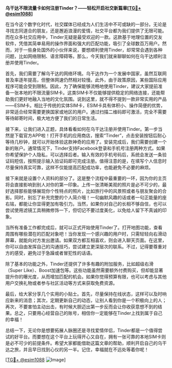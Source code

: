 **乌干达不限流量卡如何注册Tinder？——轻松开启社交新篇章[[TG💪+ @esim1088](https://t.me/s/esim1088)]**

在当今这个数字化时代，社交媒体已经成为人们生活中不可或缺的一部分。无论是寻找志同道合的朋友，还是邂逅浪漫的爱情，社交平台都为我们提供了无限可能。而在众多社交应用中，Tinder无疑是最受欢迎的一款。这款基于地理位置的交友软件，凭借其简单易用的操作界面和强大的匹配功能，吸引了全球数百万用户。然而，对于一些身处国外的小伙伴来说，要想顺利使用Tinder，却常常会遇到各种问题，比如网络限制、语言障碍等。那么，今天我们就来聊聊如何在乌干达顺利注册并使用Tinder。

首先，我们需要了解乌干达的网络环境。乌干达作为一个发展中国家，虽然互联网普及率逐年提高，但整体网速仍然相对较慢。此外，由于政策原因，某些国际应用程序可能会受到限制。因此，为了确保能够流畅地使用Tinder，建议大家提前准备一张本地的不限流量SIM卡。这类SIM卡不仅能够提供稳定的网络连接，还能帮助我们更好地融入当地的文化氛围。说到这里，就不得不提到一款非常实用的产品——ESIM卡。相比于传统的实体SIM卡，ESIM卡具有体积小、操作简便的优势，非常适合经常需要更换国家或地区的用户。通过扫描二维码即可激活，完全不需要等待邮寄时间，极大地方便了我们的日常生活。

接下来，让我们进入正题，具体看看如何在乌干达注册并使用Tinder。第一步当然是下载官方APP啦！打开手机的应用商店，搜索“Tinder”，点击安装按钮后耐心等待几秒钟，就可以开始体验这款神奇的应用了。安装完成后，我们需要创建一个新的账户。通常情况下，Tinder支持Facebook登录和手机号注册两种方式。如果你希望保护个人隐私，可以选择后者。输入有效的手机号码后，系统会发送一条验证码短信，按照提示输入验证码即可完成注册。值得注意的是，在填写个人信息时尽量保持真实可靠，这样不仅能提高匹配成功率，也能避免不必要的麻烦。

接下来就是设置个人资料的部分了。这是整个流程中最重要的一环，因为你的主页将会直接影响到别人对你的第一印象。上传一张清晰美观的照片是必不可少的，最好选择那些能够展现你个性特点的照片，比如旅行中的风景照或者与朋友聚会的合影。同时，别忘了补充完整的个人简介哦！一句幽默风趣的话或者一句正能量的座右铭，都能让你显得更加有吸引力。当然，如果你对自己的长相不够自信，也可以尝试使用滤镜工具稍微修饰一下，但切记不要过度美化，以免给人留下不真诚的印象。

当所有准备工作都完成后，就可以正式开始使用Tinder了。打开地图功能，查看周围有哪些潜在的匹配对象吧！当你发现一个感兴趣的用户时，只需轻轻向右滑动屏幕，就能向对方发出邀请。如果双方都互相喜欢，则会进入聊天页面。在这里，你可以自由发挥自己的沟通技巧，尝试建立更深层次的联系。不过，记得要尊重对方的感受，避免过于急躁或者冒犯性的话语。

除了基本的功能之外，Tinder还提供了许多有趣的附加服务，比如超级右滑（Super Like）、Boost加速包等。这些功能虽然需要额外付费购买，但却能显著提升你的曝光度，从而增加匹配的机会。如果你觉得预算有限，也可以考虑与其他用户交换礼物或者参与社区活动等方式来获取免费资源。

最后，给大家分享几个实用的小贴士。首先，尽量保持在线状态，这样可以及时响应新来的消息；其次，定期更新自己的动态，让别人看到你是一个积极向上的人；再次，不要害怕主动出击，有时候大胆迈出第一步反而会让你收获意想不到的结果。总之，只要用心经营自己的账号，相信你一定能够在Tinder上找到属于自己的幸福！

总结一下，无论你是想要拓展人脉圈还是寻找爱情伴侣，Tinder都是一个值得尝试的好平台。而要想在这个平台上玩得开心又自在，拥有一张可靠的本地SIM卡则是必不可少的前提条件。希望大家都能借助这篇文章的帮助，顺利开启自己的乌干达之旅，并且早日找到心仪的另一半。记住，幸福就在不远处等着你呢！

[[TG💪+ @esim1088](https://t.me/s/esim1088) ![Image](https://i.postimg.cc/4NQfJmqS/Snipaste-2025-05-13-00-14-12.png)]